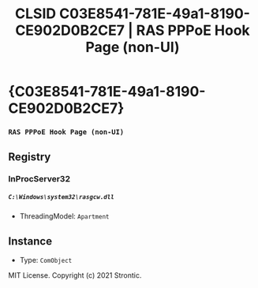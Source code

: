 ﻿---
title: "CLSID C03E8541-781E-49a1-8190-CE902D0B2CE7 | RAS PPPoE Hook Page (non-UI)"
excerpt: What is COM-Object CLSID C03E8541-781E-49a1-8190-CE902D0B2CE7?
---

# {C03E8541-781E-49a1-8190-CE902D0B2CE7}

### `RAS PPPoE Hook Page (non-UI)`

## Registry


### InProcServer32

##### `C:\Windows\system32\rasgcw.dll`
* ThreadingModel: `Apartment`

## Instance

* Type: `ComObject`

MIT License. Copyright (c) 2021 Strontic.


